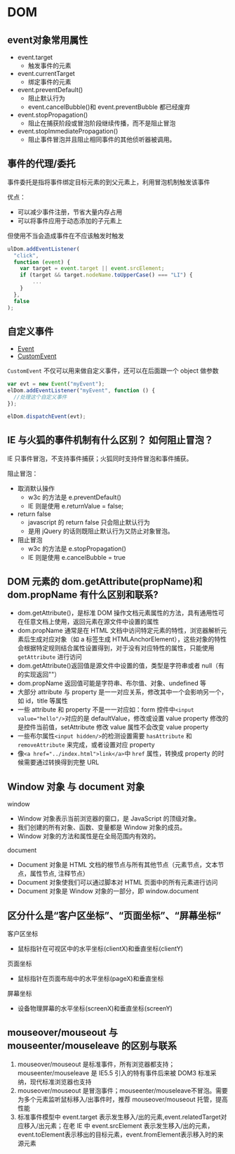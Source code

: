 # DOM

## event对象常用属性

- event.target 
   - 触发事件的元素
- event.currentTarget 
   - 绑定事件的元素
- event.preventDefault() 
   - 阻止默认行为
   - event.cancelBubble()和 event.preventBubble 都已经废弃
- event.stopPropagation()
    - 阻止在捕获阶段或冒泡阶段继续传播，而不是阻止冒泡
- event.stopImmediatePropagation()
    - 阻止事件冒泡并且阻止相同事件的其他侦听器被调用。

## 事件的代理/委托

事件委托是指将事件绑定目标元素的到父元素上，利用冒泡机制触发该事件

优点：

- 可以减少事件注册，节省大量内存占用
- 可以将事件应用于动态添加的子元素上

但使用不当会造成事件在不应该触发时触发

```js
ulDom.addEventListener(
  "click",
  function (event) {
    var target = event.target || event.srcElement;
    if (target && target.nodeName.toUpperCase() === "LI") {
        ...
    }
  },
  false
);
```

## 自定义事件

- [Event](https://developer.mozilla.org/zh-CN/docs/Web/API/Event)
- [CustomEvent](https://developer.mozilla.org/zh-CN/docs/Web/API/CustomEvent)

`CustomEvent` 不仅可以用来做自定义事件，还可以在后面跟一个 object 做参数

```js
var evt = new Event("myEvent");
elDom.addEventListener("myEvent", function () {
  //处理这个自定义事件
});

elDom.dispatchEvent(evt);
```

## IE 与火狐的事件机制有什么区别？ 如何阻止冒泡？

IE 只事件冒泡，不支持事件捕获；火狐同时支持件冒泡和事件捕获。

阻止冒泡：

- 取消默认操作
    - w3c 的方法是 e.preventDefault()
    - IE 则是使用 e.returnValue = false;
- return false
    - javascript 的 return false 只会阻止默认行为
    - 是用 jQuery 的话则既阻止默认行为又防止对象冒泡。
- 阻止冒泡
    - w3c 的方法是 e.stopPropagation()
    - IE 则是使用 e.cancelBubble = true

## DOM 元素的 dom.getAttribute(propName)和 dom.propName 有什么区别和联系?

- dom.getAttribute()，是标准 DOM 操作文档元素属性的方法，具有通用性可在任意文档上使用，返回元素在源文件中设置的属性
- dom.propName 通常是在 HTML 文档中访问特定元素的特性，浏览器解析元素后生成对应对象（如 a 标签生成 HTMLAnchorElement），这些对象的特性会根据特定规则结合属性设置得到，对于没有对应特性的属性，只能使用 `getAttribute` 进行访问
- dom.getAttribute()返回值是源文件中设置的值，类型是字符串或者 null（有的实现返回""）
- dom.propName 返回值可能是字符串、布尔值、对象、undefined 等
- 大部分 attribute 与 property 是一一对应关系，修改其中一个会影响另一个，如 id，title 等属性
- 一些 attribute 和 property 不是一一对应如：form 控件中`<input value="hello"/>`对应的是 defaultValue，修改或设置 value property 修改的是控件当前值，setAttribute 修改 value 属性不会改变 value property
- 一些布尔属性`<input hidden/>`的检测设置需要 `hasAttribute` 和 `removeAttribute` 来完成，或者设置对应 property
- 像`<a href="../index.html">link</a>`中 `href` 属性，转换成 property 的时候需要通过转换得到完整 URL

## Window 对象 与 document 对象

window

- Window 对象表示当前浏览器的窗口，是 JavaScript 的顶级对象。
- 我们创建的所有对象、函数、变量都是 Window 对象的成员。
- Window 对象的方法和属性是在全局范围内有效的。

document

- Document 对象是 HTML 文档的根节点与所有其他节点（元素节点，文本节点，属性节点, 注释节点）
- Document 对象使我们可以通过脚本对 HTML 页面中的所有元素进行访问
- Document 对象是 Window 对象的一部分，即 window.document

## 区分什么是“客户区坐标”、“页面坐标”、“屏幕坐标”

客户区坐标
- 鼠标指针在可视区中的水平坐标(clientX)和垂直坐标(clientY)

页面坐标
- 鼠标指针在页面布局中的水平坐标(pageX)和垂直坐标

屏幕坐标
- 设备物理屏幕的水平坐标(screenX)和垂直坐标(screenY)

## mouseover/mouseout 与 mouseenter/mouseleave 的区别与联系

1. mouseover/mouseout 是标准事件，所有浏览器都支持；mouseenter/mouseleave 是 IE5.5 引入的特有事件后来被 DOM3 标准采纳，现代标准浏览器也支持
2. mouseover/mouseout 是冒泡事件；mouseenter/mouseleave不冒泡。需要为多个元素监听鼠标移入/出事件时，推荐 mouseover/mouseout 托管，提高性能
3. 标准事件模型中 event.target 表示发生移入/出的元素,event.relatedTarget对应移入/出元素；在老 IE 中 event.srcElement 表示发生移入/出的元素，event.toElement表示移出的目标元素，event.fromElement表示移入时的来源元素